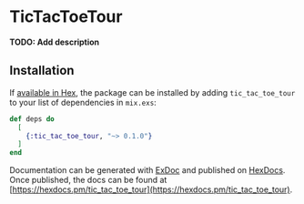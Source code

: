 # TicTacToeTour

**TODO: Add description**

## Installation

If [available in Hex](https://hex.pm/docs/publish), the package can be installed
by adding `tic_tac_toe_tour` to your list of dependencies in `mix.exs`:

```elixir
def deps do
  [
    {:tic_tac_toe_tour, "~> 0.1.0"}
  ]
end
```

Documentation can be generated with [ExDoc](https://github.com/elixir-lang/ex_doc)
and published on [HexDocs](https://hexdocs.pm). Once published, the docs can
be found at [https://hexdocs.pm/tic_tac_toe_tour](https://hexdocs.pm/tic_tac_toe_tour).

